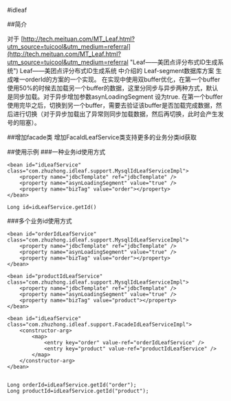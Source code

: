 #idleaf

##简介


对于 [http://tech.meituan.com/MT_Leaf.html?utm_source=tuicool&utm_medium=referral](http://tech.meituan.com/MT_Leaf.html?utm_source=tuicool&utm_medium=referral "Leaf——美团点评分布式ID生成系统") Leaf——美团点评分布式ID生成系统 中介绍的
Leaf-segment数据库方案 生成唯一orderId的方案的一个实现。
在实现中使用双buffer优化，在第一个buffer使用50%的时候去加载另一个buffer的数据，这里分同步与异步两种方式，默认是同步加载。对于异步增加参数asynLoadingSegment 设为true.
在第一个buffer使用完毕之后，切换到另一个buffer，需要去验证该buffer是否加载完成数据，然后进行切换（对于异步加载出了异常则同步加载数据，然后再切换，此时会产生发号的阻塞）。


##增加facade类
增加FacaIdLeafService类支持更多的业务分类id获取

##使用示例
###一种业务id使用方式

	<bean id="idLeafService" 	class="com.zhuzhong.idleaf.support.MysqlIdLeafServiceImpl">
		<property name="jdbcTemplate" ref="jdbcTemplate" />
		<property name="asynLoadingSegment" value="true" />
		<property name="bizTag" value="order"></property>
	</bean>

	Long id=idLeafService.getId()
###多个业务id使用方式

    <bean id="orderIdLeafService" 	class="com.zhuzhong.idleaf.support.MysqlIdLeafServiceImpl">
		<property name="jdbcTemplate" ref="jdbcTemplate" />
		<property name="asynLoadingSegment" value="true" />
		<property name="bizTag" value="order"></property>
	</bean>

	<bean id="productIdLeafService" 	class="com.zhuzhong.idleaf.support.MysqlIdLeafServiceImpl">
		<property name="jdbcTemplate" ref="jdbcTemplate" />
		<property name="asynLoadingSegment" value="true" />
		<property name="bizTag" value="product"></property>
	</bean>

	<bean id="idLeafService" class="com.zhuzhong.idleaf.support.FacadeIdLeafServiceImpl">
		<constructor-arg>
			<map>
				<entry key="order" value-ref="orderIdLeafService" />
				<entry key="product" value-ref="productIdLeafService" />
			</map>
		</constructor-arg>
	</bean>


    Long orderId=idLeafService.getId("order");
	Long productId=idLeafService.getId("product");